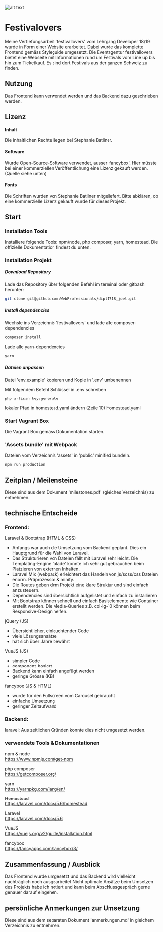 ![alt text][logo]

[logo]: https://github.com/WebProfessionals/dipl1718_joel/blob/master/festivallovers/public/images/img_homesite.png "Titelseite"

# Festivalovers
Meine Vertiefungsarbeit 'festivallovers' vom Lehrgang Developer 18/19 wurde in Form einer Website erarbeitet. Dabei wurde das komplette Frontend gemäss Styleguide umgesetzt.
Die Eventagentur festivallovers bietet eine Webseite mit Informationen rund um Festivals vom Line up bis hin zum Ticketkauf. Es sind dort Festivals aus der ganzen Schweiz zu finden.

## Nutzung 
Das Frontend kann verwendet werden und das Backend dazu geschrieben werden.

## Lizenz
#### Inhalt
Die inhaltlichen Rechte liegen bei Stephanie Batliner.

#### Software
Wurde Open-Source-Software verwendet, ausser 'fancybox'. Hier müsste bei einer kommerziellen Veröffentlichung eine Lizenz gekauft werden. (Quelle siehe unten)

#### Fonts
Die Schriften wurden von Stephanie Batliner mitgeliefert. Bitte abklären, ob eine kommerzielle Lizenz gekauft wurde für dieses Projekt.


## Start
### Installation Tools
Installiere folgende Tools: npm/node, php composer, yarn, homestead. Die offizielle Dokumentation findest du unten.

### Installation Projekt
##### Download Repository
Lade das Repository über folgenden Befehl im terminal oder gitbash herunter:
```bash
git clone git@github.com:WebProfessionals/dipl1718_joel.git
```  

##### Install dependencies
Wechsle ins Verzeichnis 'festivallovers' und lade alle composer-dependencies
```bash
composer install
```

Lade alle yarn-dependencies
```bash
yarn
```

##### Dateien anpassen
Datei 'env.example' kopieren und Kopie in '.env' umbenennen

Mit folgendem Befehl Schlüssel in .env schreiben
```bash
php artisan key:generate
```

lokaler Pfad in homestead.yaml ändern (Zeile 10)
Homestead.yaml

### Start Vagrant Box
Die Vagrant Box gemäss Dokumentation starten.

### 'Assets bundle' mit Webpack
Dateien vom Verzeichnis 'assets' in 'public' minified bundeln. 
```bash
npm run production
```

## Zeitplan / Meilensteine
Diese sind aus dem Dokument 'milestones.pdf' (gleiches Verzeichnis) zu entnehmen.

## technische Entscheide
### Frontend: 
Laravel & Bootstrap (HTML & CSS)
- Anfangs war auch die Umsetzung vom Backend geplant. Dies ein Hauptgrund für die Wahl von Laravel.
- Das Strukturieren von Dateien fällt mit Laravel sehr leicht. Die Templating-Engine 'blade' konnte ich sehr gut gebrauchen beim Platzieren von externen Inhalten.
- Laravel Mix (webpack) erleichtert das Handeln von js/scss/css Dateien enorm. Präprozessor & minify.
- Die Routes geben dem Projekt eine klare Struktur und sind einfach anzusteuern.
- Dependencies sind übersichtlich aufgelistet und einfach zu installieren
- Mit Bootstrap können schnell und einfach Basiselemente wie Container erstellt werden. Die Media-Queries z.B. col-lg-10 können beim Responsive-Design helfen.

jQuery (JS)
- Übersichtlicher, einleuchtender Code
- viele Lösungsansätze
- hat sich über Jahre bewährt

VueJS (JS)
- simpler Code
- component-basiert
- Backend kann einfach angefügt werden
- geringe Grösse (KB)

fancybox (JS & HTML)
- wurde für den Fullscreen vom Carousel gebraucht
- einfache Umsetzung
- geringer Zeitaufwand

### Backend:
laravel: Aus zeitlichen Gründen konnte dies nicht umgesetzt werden.

### verwendete Tools & Dokumentationen
npm & node  
https://www.npmjs.com/get-npm

php composer  
https://getcomposer.org/

yarn  
https://yarnpkg.com/lang/en/

Homestead  
https://laravel.com/docs/5.6/homestead

Laravel  
https://laravel.com/docs/5.6

VueJS  
https://vuejs.org/v2/guide/installation.html

fancybox  
https://fancyapps.com/fancybox/3/


## Zusammenfassung / Ausblick
Das Frontend wurde umgesetzt und das Backend wird vielleicht nachträglich noch ausgearbeitet
Nicht optimale Ansätze beim Umsetzen des Projekts habe ich notiert und kann beim Abschlussgespräch gerne genauer darauf eingehen.

## persönliche Anmerkungen zur Umsetzung
Diese sind aus dem separaten Dokument 'anmerkungen.md' in gleichem Verzeichnis zu entnehmen.